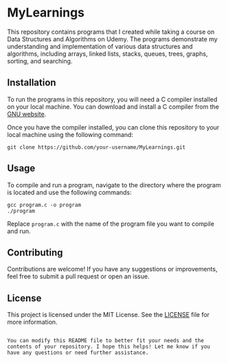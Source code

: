 
# MyLearnings

This repository contains programs that I created while taking a course on Data Structures and Algorithms on Udemy. The programs demonstrate my understanding and implementation of various data structures and algorithms, including arrays, linked lists, stacks, queues, trees, graphs, sorting, and searching.

## Installation

To run the programs in this repository, you will need a C compiler installed on your local machine. You can download and install a C compiler from the [GNU website](https://gcc.gnu.org/).

Once you have the compiler installed, you can clone this repository to your local machine using the following command:

```
git clone https://github.com/your-username/MyLearnings.git
```

## Usage

To compile and run a program, navigate to the directory where the program is located and use the following commands:

```
gcc program.c -o program
./program
```

Replace `program.c` with the name of the program file you want to compile and run.

## Contributing

Contributions are welcome! If you have any suggestions or improvements, feel free to submit a pull request or open an issue.

## License

This project is licensed under the MIT License. See the [LICENSE](LICENSE) file for more information.
```

You can modify this README file to better fit your needs and the contents of your repository. I hope this helps! Let me know if you have any questions or need further assistance.
